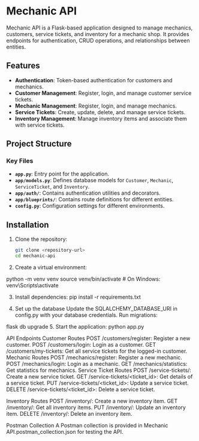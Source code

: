 # Mechanic API

Mechanic API is a Flask-based application designed to manage mechanics, customers, service tickets, and inventory for a mechanic shop. It provides endpoints for authentication, CRUD operations, and relationships between entities.

## Features

- **Authentication**: Token-based authentication for customers and mechanics.
- **Customer Management**: Register, login, and manage customer service tickets.
- **Mechanic Management**: Register, login, and manage mechanics.
- **Service Tickets**: Create, update, delete, and manage service tickets.
- **Inventory Management**: Manage inventory items and associate them with service tickets.

## Project Structure

### Key Files

- **`app.py`**: Entry point for the application.
- **`app/models.py`**: Defines database models for `Customer`, `Mechanic`, `ServiceTicket`, and `Inventory`.
- **`app/auth/`**: Contains authentication utilities and decorators.
- **`app/blueprints/`**: Contains route definitions for different entities.
- **`config.py`**: Configuration settings for different environments.

## Installation

1. Clone the repository:
   ```bash
   git clone <repository-url>
   cd mechanic-api
2. Create a virtual environment:

  python -m venv venv
source venv/bin/activate  # On Windows: venv\Scripts\activate

3. Install dependencies:
   pip install -r requirements.txt

4. Set up the database
Update the SQLALCHEMY_DATABASE_URI in config.py with your database credentials.
Run migrations:

flask db upgrade
5. Start the application:
python app.py

API Endpoints
Customer Routes
POST /customers/register: Register a new customer.
POST /customers/login: Login as a customer.
GET /customers/my-tickets: Get all service tickets for the logged-in customer.
Mechanic Routes
POST /mechanics/register: Register a new mechanic.
POST /mechanics/login: Login as a mechanic.
GET /mechanics/statistics: Get statistics for mechanics.
Service Ticket Routes
POST /service-tickets/: Create a new service ticket.
GET /service-tickets/<ticket_id>: Get details of a service ticket.
PUT /service-tickets/<ticket_id>: Update a service ticket.
DELETE /service-tickets/<ticket_id>: Delete a service ticket.

Inventory Routes
POST /inventory/: Create a new inventory item.
GET /inventory/: Get all inventory items.
PUT /inventory/<id>: Update an inventory item.
DELETE /inventory/<id>: Delete an inventory item.

Postman Collection
A Postman collection is provided in Mechanic API.postman_collection.json for testing the API.
 

